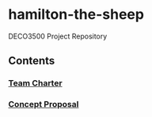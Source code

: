# hamilton-the-sheep
DECO3500 Project Repository

## Contents

### [Team Charter](https://github.com/otili9890/hamilton-the-sheep/blob/master/Team%20Charter.docx)

### [Concept Proposal](https://github.com/otili9890/hamilton-the-sheep/blob/master/Concept%20Proposal.docx) 
